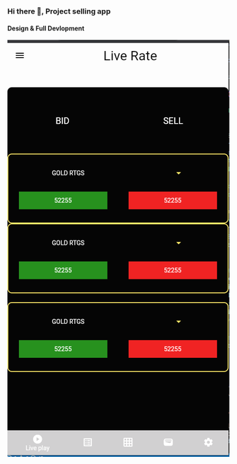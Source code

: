 ### Hi there 👋, Project selling app
#### Design & Full Devlopment
![Design & Full Devlopment](https://github.com/rajaexz/BMI/blob/main/Assets/projext.png)
